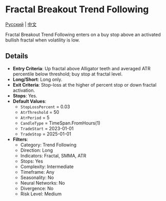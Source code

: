 # Fractal Breakout Trend Following
[Русский](README_ru.md) | [中文](README_cn.md)

Fractal Breakout Trend Following enters on a buy stop above an activated bullish fractal when volatility is low.

## Details

- **Entry Criteria**: Up fractal above Alligator teeth and averaged ATR percentile below threshold; buy stop at fractal level.
- **Long/Short**: Long only.
- **Exit Criteria**: Stop-loss at the higher of percent stop or down fractal activation.
- **Stops**: Yes.
- **Default Values**:
  - `StopLossPercent` = 0.03
  - `AtrThreshold` = 50
  - `AtrPeriod` = 5
  - `CandleType` = TimeSpan.FromHours(1)
  - `TradeStart` = 2023-01-01
  - `TradeStop` = 2025-01-01
- **Filters**:
  - Category: Trend Following
  - Direction: Long
  - Indicators: Fractal, SMMA, ATR
  - Stops: Yes
  - Complexity: Intermediate
  - Timeframe: Any
  - Seasonality: No
  - Neural Networks: No
  - Divergence: No
  - Risk Level: Medium

